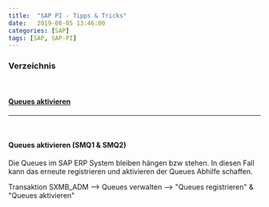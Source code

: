 ```yaml
---
title:  "SAP PI - Tipps & Tricks"
date:   2019-08-05 13:46:00
categories: [SAP]
tags: [SAP, SAP-PI]
---
```


### Verzeichnis
<br>

#### [Queues aktivieren](#queues_aktivieren)
***
<br>


#### Queues aktivieren (SMQ1 & SMQ2) <a name="queues_aktivieren"></a>
Die Queues im SAP ERP System bleiben hängen bzw stehen. In diesen Fall kann das erneute registrieren und aktivieren der Queues Abhilfe schaffen.   

Transaktion SXMB_ADM --> Queues verwalten --> "Queues registrieren" & "Queues aktivieren"